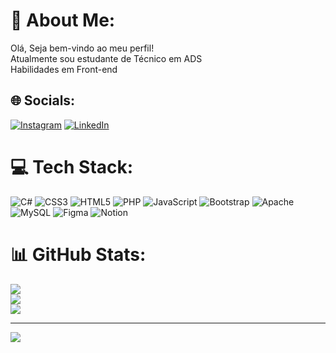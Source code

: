 # 💫 About Me:
Olá, Seja bem-vindo ao meu perfil! <br>
Atualmente sou estudante de Técnico em ADS<br>Habilidades em Front-end


## 🌐 Socials:
[![Instagram](https://img.shields.io/badge/Instagram-%23E4405F.svg?logo=Instagram&logoColor=white)](https://instagram.com/santos_xiv_) [![LinkedIn](https://img.shields.io/badge/LinkedIn-%230077B5.svg?logo=linkedin&logoColor=white)](https://linkedin.com/in/daniely-santos-81ab22286) 

# 💻 Tech Stack:
![C#](https://img.shields.io/badge/c%23-%23239120.svg?style=for-the-badge&logo=csharp&logoColor=white) ![CSS3](https://img.shields.io/badge/css3-%231572B6.svg?style=for-the-badge&logo=css3&logoColor=white) ![HTML5](https://img.shields.io/badge/html5-%23E34F26.svg?style=for-the-badge&logo=html5&logoColor=white) ![PHP](https://img.shields.io/badge/php-%23777BB4.svg?style=for-the-badge&logo=php&logoColor=white) ![JavaScript](https://img.shields.io/badge/javascript-%23323330.svg?style=for-the-badge&logo=javascript&logoColor=%23F7DF1E) ![Bootstrap](https://img.shields.io/badge/bootstrap-%238511FA.svg?style=for-the-badge&logo=bootstrap&logoColor=white) ![Apache](https://img.shields.io/badge/apache-%23D42029.svg?style=for-the-badge&logo=apache&logoColor=white) ![MySQL](https://img.shields.io/badge/mysql-%2300000f.svg?style=for-the-badge&logo=mysql&logoColor=white) ![Figma](https://img.shields.io/badge/figma-%23F24E1E.svg?style=for-the-badge&logo=figma&logoColor=white) ![Notion](https://img.shields.io/badge/Notion-%23000000.svg?style=for-the-badge&logo=notion&logoColor=white)
# 📊 GitHub Stats:
![](https://github-readme-stats.vercel.app/api?username=DanielySantoss&theme=dracula&hide_border=false&include_all_commits=false&count_private=false)<br/>
![](https://github-readme-streak-stats.herokuapp.com/?user=DanielySantoss&theme=dracula&hide_border=false)<br/>
![](https://github-readme-stats.vercel.app/api/top-langs/?username=DanielySantoss&theme=dracula&hide_border=false&include_all_commits=false&count_private=false&layout=compact)

---
[![](https://visitcount.itsvg.in/api?id=DanielySantoss&icon=0&color=0)](https://visitcount.itsvg.in)

<!-- Proudly created with GPRM ( https://gprm.itsvg.in ) -->
